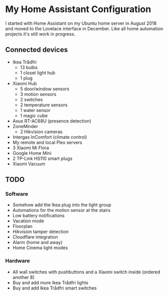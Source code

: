 # My Home Assistant Configuration

I started with Home Assistant on my Ubuntu home server in August 2018 and moved to the Lovelace interface in December. Like all home automation projects it's still work in progress.

## Connected devices

- Ikea Trådfri
  - 13 bulbs
  - 1 closet light hub
  - 1 plug
- Xiaomi Hub
  - 5 door/window sensors
  - 3 motion sensors
  - 2 switches
  - 2 temperature sensors
  - 1 water sensor
  - 1 magic cube
- Asus RT-AC68U (presence detection)
- ZoneMinder
  - 2 Hikvision cameras
- Intergas InComfort (climate control)
- My remote and local Plex servers
- 3 Xiaomi Mi Flora
- Google Home Mini
- 2 TP-Link HS110 smart plugs
- Xiaomi Vacuum

## TODO

### Software
- Somehow add the Ikea plug into the light group
- Automations for the motion sensor at the stairs
- Low battery notifications
- Vacation mode
- Floorplan
- Hikvision tamper detection
- Cloudflare integration
- Alarm (home and away)
- Home Cinema light modes

### Hardware
- All wall switches with pushbuttons and a Xiaomi switch inside (ordered another 8)
- Buy and add more Ikea Trådfri lights
- Buy and add Ikea Trådfri smart switches
